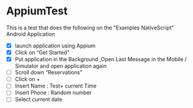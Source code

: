 # AppiumTest

This is a test that does the following on the "Examples NativeScript" Android Application



- [x] launch application using Appium
- [x] Click on “Get Started”
- [x] Put application in the Background ,Open Last Message in the Mobile / Simulator and open application again
- [ ] Scroll down “Reservations”
- [ ] Click on +
- [ ] Insert Name : Test+ current Time
- [ ] Insert Phone : Random number
- [ ] Select current date
